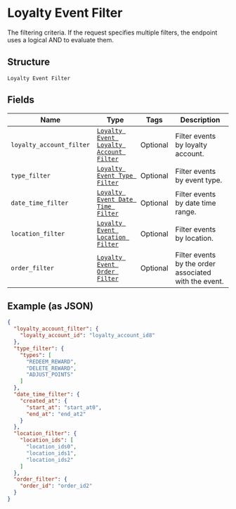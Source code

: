 
# Loyalty Event Filter

The filtering criteria. If the request specifies multiple filters,
the endpoint uses a logical AND to evaluate them.

## Structure

`Loyalty Event Filter`

## Fields

| Name | Type | Tags | Description |
|  --- | --- | --- | --- |
| `loyalty_account_filter` | [`Loyalty Event Loyalty Account Filter`](/doc/models/loyalty-event-loyalty-account-filter.md) | Optional | Filter events by loyalty account. |
| `type_filter` | [`Loyalty Event Type Filter`](/doc/models/loyalty-event-type-filter.md) | Optional | Filter events by event type. |
| `date_time_filter` | [`Loyalty Event Date Time Filter`](/doc/models/loyalty-event-date-time-filter.md) | Optional | Filter events by date time range. |
| `location_filter` | [`Loyalty Event Location Filter`](/doc/models/loyalty-event-location-filter.md) | Optional | Filter events by location. |
| `order_filter` | [`Loyalty Event Order Filter`](/doc/models/loyalty-event-order-filter.md) | Optional | Filter events by the order associated with the event. |

## Example (as JSON)

```json
{
  "loyalty_account_filter": {
    "loyalty_account_id": "loyalty_account_id8"
  },
  "type_filter": {
    "types": [
      "REDEEM_REWARD",
      "DELETE_REWARD",
      "ADJUST_POINTS"
    ]
  },
  "date_time_filter": {
    "created_at": {
      "start_at": "start_at0",
      "end_at": "end_at2"
    }
  },
  "location_filter": {
    "location_ids": [
      "location_ids0",
      "location_ids1",
      "location_ids2"
    ]
  },
  "order_filter": {
    "order_id": "order_id2"
  }
}
```

